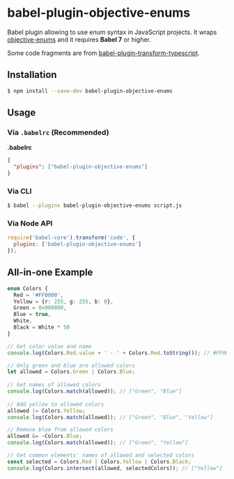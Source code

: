 # babel-plugin-objective-enums

Babel plugin allowing to use enum syntax in JavaScript projects. 
It wraps [objective-enums](https://github.com/Traffician/objective-enums) and it requires **Babel 7** or higher.

Some code fragments are from [babel-plugin-transform-typescript](https://github.com/babel/babel/tree/master/packages/babel-plugin-transform-typescript).

## Installation

```sh
$ npm install --save-dev babel-plugin-objective-enums
```

## Usage

### Via `.babelrc` (Recommended)

**.babelrc**

```json
{
  "plugins": ["babel-plugin-objective-enums"]
}
```

### Via CLI

```sh
$ babel --plugins babel-plugin-objective-enums script.js
```

### Via Node API

```javascript
require('babel-core').transform('code', {
  plugins: ['babel-plugin-objective-enums']
});
```

## All-in-one Example
```typescript
enum Colors {
  Red = '#FF0000',
  Yellow = {r: 255, g: 255, b: 0},
  Green = 0x008000,
  Blue = true,
  White,
  Black = White * 50
}

// Get color value and name
console.log(Colors.Red.value + ' - ' + Colors.Red.toString()); // #FF0000 - Red

// Only green and blue are allowed colors
let allowed = Colors.Green | Colors.Blue;
 
// Get names of allowed colors
console.log(Colors.match(allowed)); // ["Green", "Blue"]
 
// Add yellow to allowed colors
allowed |= Colors.Yellow;
console.log(Colors.match(allowed)); // ["Green", "Blue", "Yellow"]

// Remove blue from allowed colors
allowed &= ~Colors.Blue;
console.log(Colors.match(allowed)); // ["Green", "Yellow"]

// Get common elements' names of allowed and selected colors
const selected = Colors.Red | Colors.Yellow | Colors.Black;
console.log(Colors.intersect(allowed, selectedColors)); // ["Yellow"]
```
